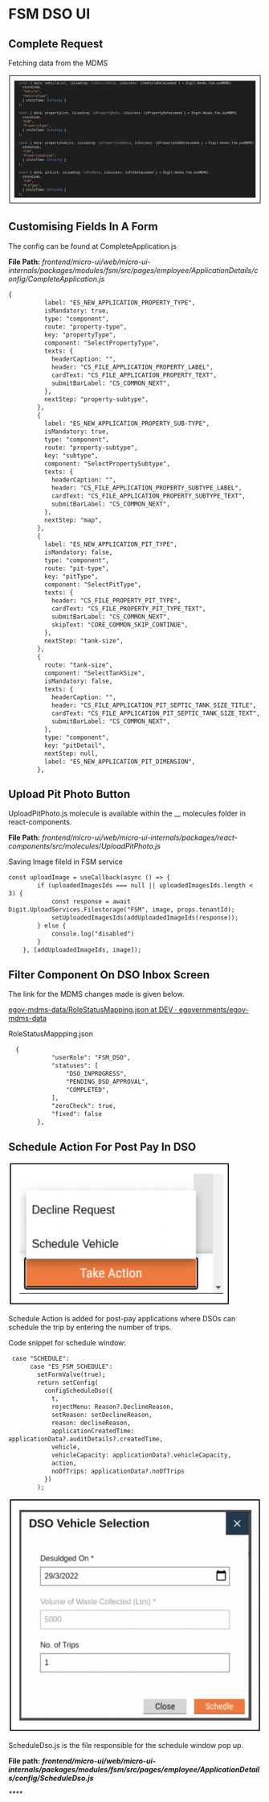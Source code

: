 # FSM DSO UI

## **Complete Request** <a href="#complete-request" id="complete-request"></a>

Fetching data from the MDMS

![](<../../../../.gitbook/assets/Screenshot 2022-05-17 at 11.30.17 AM.png>)

## Customising Fields In A Form <a href="#customizing-fields-in-a-form" id="customizing-fields-in-a-form"></a>

The config can be found at CompleteApplication.js

**File Path:** _frontend/micro-ui/web/micro-ui-internals/packages/modules/fsm/src/pages/employee/ApplicationDetails/config/CompleteApplication.js_

```
{
          label: "ES_NEW_APPLICATION_PROPERTY_TYPE",
          isMandatory: true,
          type: "component",
          route: "property-type",
          key: "propertyType",
          component: "SelectPropertyType",
          texts: {
            headerCaption: "",
            header: "CS_FILE_APPLICATION_PROPERTY_LABEL",
            cardText: "CS_FILE_APPLICATION_PROPERTY_TEXT",
            submitBarLabel: "CS_COMMON_NEXT",
          },
          nextStep: "property-subtype",
        },
        {
          label: "ES_NEW_APPLICATION_PROPERTY_SUB-TYPE",
          isMandatory: true,
          type: "component",
          route: "property-subtype",
          key: "subtype",
          component: "SelectPropertySubtype",
          texts: {
            headerCaption: "",
            header: "CS_FILE_APPLICATION_PROPERTY_SUBTYPE_LABEL",
            cardText: "CS_FILE_APPLICATION_PROPERTY_SUBTYPE_TEXT",
            submitBarLabel: "CS_COMMON_NEXT",
          },
          nextStep: "map",
        },
        {
          label: "ES_NEW_APPLICATION_PIT_TYPE",
          isMandatory: false,
          type: "component",
          route: "pit-type",
          key: "pitType",
          component: "SelectPitType",
          texts: {
            header: "CS_FILE_PROPERTY_PIT_TYPE",
            cardText: "CS_FILE_PROPERTY_PIT_TYPE_TEXT",
            submitBarLabel: "CS_COMMON_NEXT",
            skipText: "CORE_COMMON_SKIP_CONTINUE",
          },
          nextStep: "tank-size",
        },
        {
          route: "tank-size",
          component: "SelectTankSize",
          isMandatory: false,
          texts: {
            headerCaption: "",
            header: "CS_FILE_APPLICATION_PIT_SEPTIC_TANK_SIZE_TITLE",
            cardText: "CS_FILE_APPLICATION_PIT_SEPTIC_TANK_SIZE_TEXT",
            submitBarLabel: "CS_COMMON_NEXT",
          },
          type: "component",
          key: "pitDetail",
          nextStep: null,
          label: "ES_NEW_APPLICATION_PIT_DIMENSION",
        },
```

## Upload Pit Photo Button  <a href="#upload-pit-photo-button" id="upload-pit-photo-button"></a>

UploadPitPhoto.js molecule is available within the __ molecules folder in react-components.

**File Path:** _frontend/micro-ui/web/micro-ui-internals/packages/react-components/src/molecules/UploadPitPhoto.js_

Saving Image fileId in FSM service

```
const uploadImage = useCallback(async () => {
        if (uploadedImagesIds === null || uploadedImagesIds.length < 3) {
            const response = await Digit.UploadServices.Filestorage("FSM", image, props.tenantId);
            setUploadedImagesIds(addUploadedImageIds(response));
        } else {
            console.log("disabled")
        }
    }, [addUploadedImageIds, image]);
```

## Filter Component On DSO Inbox Screen <a href="#filter-component-in-dso-inbox-screen" id="filter-component-in-dso-inbox-screen"></a>

The link for the MDMS changes made is given below.

[<img src="https://github.com/fluidicon.png" alt="" data-size="line">egov-mdms-data/RoleStatusMapping.json at DEV · egovernments/egov-mdms-data](https://github.com/egovernments/egov-mdms-data/blob/DEV/data/pb/DIGIT-UI/RoleStatusMapping.json)

&#x20;RoleStatusMappping.json

```
  {
            "userRole": "FSM_DSO",
            "statuses": [
                "DSO_INPROGRESS",
                "PENDING_DSO_APPROVAL",
                "COMPLETED",
            ],
            "zeroCheck": true,
            "fixed": false
        },
```

## Schedule Action For Post Pay In DSO <a href="#schedule-action-for-post-pay-in-dso" id="schedule-action-for-post-pay-in-dso"></a>

![](<../../../../.gitbook/assets/Screenshot 2022-05-17 at 11.31.50 AM.png>)



Schedule Action is added for post-pay applications where DSOs can schedule the trip by entering the number of trips.

Code snippet for schedule window:

```
 case "SCHEDULE":
      case "ES_FSM_SCHEDULE":
        setFormValve(true);
        return setConfig(
          configScheduleDso({
            t,
            rejectMenu: Reason?.DeclineReason,
            setReason: setDeclineReason,
            reason: declineReason,
            applicationCreatedTime: applicationData?.auditDetails?.createdTime,
            vehicle,
            vehicleCapacity: applicationData?.vehicleCapacity,
            action,
            noOfTrips: applicationData?.noOfTrips
          })
        );
```

![](<../../../../.gitbook/assets/Screenshot 2022-05-17 at 11.33.32 AM.png>)

ScheduleDso.js is the file responsible for the schedule window pop up.&#x20;

**File path:** _**frontend/micro-ui/web/micro-ui-internals/packages/modules/fsm/src/pages/employee/ApplicationDetails/config/ScheduleDso.js**_

_****_
